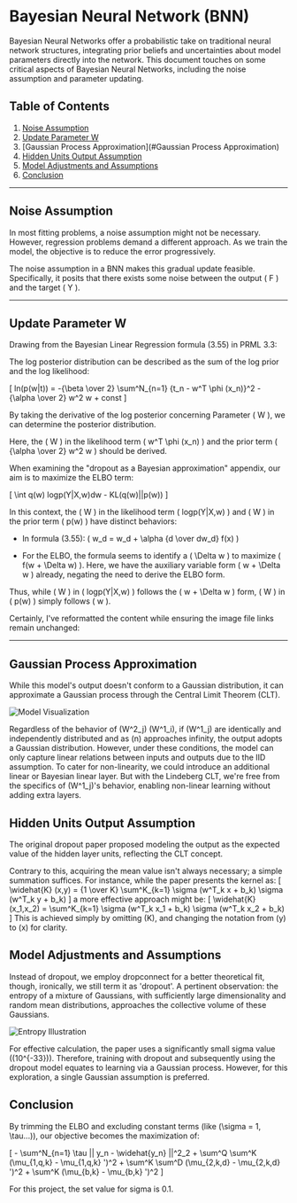 
# Bayesian Neural Network (BNN)

Bayesian Neural Networks offer a probabilistic take on traditional neural network structures, integrating prior beliefs and uncertainties about model parameters directly into the network. This document touches on some critical aspects of Bayesian Neural Networks, including the noise assumption and parameter updating.

## Table of Contents
1. [Noise Assumption](#noise-assumption)
2. [Update Parameter W](#update-parameter-w)
3. [Gaussian Process Approximation](#Gaussian Process Approximation)
4. [Hidden Units Output Assumption](#hidden-units-output-assumption)
5. [Model Adjustments and Assumptions](#model-adjustments-and-assumptions)
6. [Conclusion](#conclusion)
---

## Noise Assumption

In most fitting problems, a noise assumption might not be necessary. However, regression problems demand a different approach. As we train the model, the objective is to reduce the error progressively.

The noise assumption in a BNN makes this gradual update feasible. Specifically, it posits that there exists some noise between the output \( F \) and the target \( Y \).

---

## Update Parameter W

Drawing from the Bayesian Linear Regression formula (3.55) in PRML 3.3:

The log posterior distribution can be described as the sum of the log prior and the log likelihood:

\[ ln(p(w|t)) = -{\beta \over 2} \sum^N_{n=1} {t_n - w^T \phi (x_n)}^2 - {\alpha \over 2} w^2 w + const \]

By taking the derivative of the log posterior concerning Parameter \( W \), we can determine the posterior distribution.

Here, the \( W \) in the likelihood term \( w^T \phi (x_n) \) and the prior term \( {\alpha \over 2} w^2 w \) should be derived.

When examining the "dropout as a Bayesian approximation" appendix, our aim is to maximize the ELBO term:

\[ \int q(w) logp(Y|X,w)dw - KL(q(w)||p(w)) \]

In this context, the \( W \) in the likelihood term \( logp(Y|X,w) \) and \( W \) in the prior term \( p(w) \) have distinct behaviors:

- In formula (3.55): \( w_d = w_d + \alpha {d \over dw_d} f(x) \)
  
- For the ELBO, the formula seems to identify a \( \Delta w \) to maximize \( f(w + \Delta w) \). Here, we have the auxiliary variable form \( w + \Delta w \) already, negating the need to derive the ELBO form.

Thus, while \( W \) in \( logp(Y|X,w) \) follows the \( w + \Delta w \) form, \( W \) in \( p(w) \) simply follows \( w \).

Certainly, I've reformatted the content while ensuring the image file links remain unchanged:

---


## Gaussian Process Approximation

While this model's output doesn't conform to a Gaussian distribution, it can approximate a Gaussian process through the Central Limit Theorem (CLT).

![Model Visualization](https://user-images.githubusercontent.com/24292848/172053919-81ed5d46-58ac-4c32-bbea-f8f7d90a0384.png)

Regardless of the behavior of \(W^2_j\) \(W^1_i\), if \(W^1_j\) are identically and independently distributed and as \(n\) approaches infinity, the output adopts a Gaussian distribution. However, under these conditions, the model can only capture linear relations between inputs and outputs due to the IID assumption. To cater for non-linearity, we could introduce an additional linear or Bayesian linear layer. But with the Lindeberg CLT, we're free from the specifics of \(W^1_j\)'s behavior, enabling non-linear learning without adding extra layers.

## Hidden Units Output Assumption

The original dropout paper proposed modeling the output as the expected value of the hidden layer units, reflecting the CLT concept.

Contrary to this, acquiring the mean value isn't always necessary; a simple summation suffices. For instance, while the paper presents the kernel as:
\[ \widehat{K} (x,y) = {1 \over K} \sum^K_{k=1} \sigma (w^T_k x + b_k) \sigma (w^T_k y + b_k) \]
a more effective approach might be:
\[ \widehat{K} (x_1,x_2) = \sum^K_{k=1} \sigma (w^T_k x_1 + b_k) \sigma (w^T_k x_2 + b_k) \]
This is achieved simply by omitting \(K\), and changing the notation from \(y\) to \(x\) for clarity.

## Model Adjustments and Assumptions

Instead of dropout, we employ dropconnect for a better theoretical fit, though, ironically, we still term it as 'dropout'. A pertinent observation: the entropy of a mixture of Gaussians, with sufficiently large dimensionality and random mean distributions, approaches the collective volume of these Gaussians.

![Entropy Illustration](https://user-images.githubusercontent.com/24292848/172194266-970c554a-c9fb-49aa-9f40-631a9e7ce684.jpeg)

For effective calculation, the paper uses a significantly small sigma value (\(10^{-33}\)). Therefore, training with dropout and subsequently using the dropout model equates to learning via a Gaussian process. However, for this exploration, a single Gaussian assumption is preferred.

## Conclusion

By trimming the ELBO and excluding constant terms (like \(\sigma = 1, \tau...\)), our objective becomes the maximization of:

\[ - \sum^N_{n=1} \tau || y_n - \widehat{y_n} ||^2_2 + \sum^Q \sum^K (\mu_{1,q,k} - \mu_{1,q,k} ')^2 + \sum^K \sum^D (\mu_{2,k,d} - \mu_{2,k,d} ')^2 + \sum^K (\mu_{b,k} - \mu_{b,k} ')^2 \]

For this project, the set value for sigma is 0.1.

